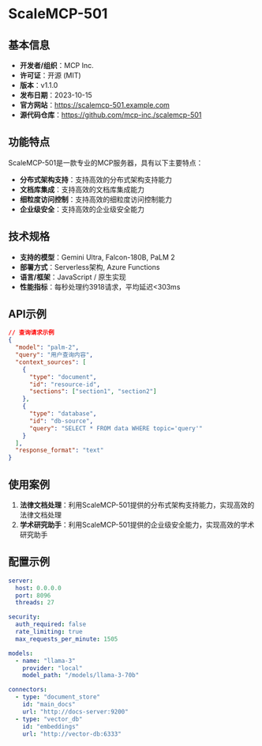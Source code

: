 # ScaleMCP-501

## 基本信息

- **开发者/组织**：MCP Inc.
- **许可证**：开源 (MIT)
- **版本**：v1.1.0
- **发布日期**：2023-10-15
- **官方网站**：https://scalemcp-501.example.com
- **源代码仓库**：https://github.com/mcp-inc./scalemcp-501

## 功能特点

ScaleMCP-501是一款专业的MCP服务器，具有以下主要特点：

- **分布式架构支持**：支持高效的分布式架构支持能力
- **文档库集成**：支持高效的文档库集成能力
- **细粒度访问控制**：支持高效的细粒度访问控制能力
- **企业级安全**：支持高效的企业级安全能力


## 技术规格

- **支持的模型**：Gemini Ultra, Falcon-180B, PaLM 2
- **部署方式**：Serverless架构, Azure Functions
- **语言/框架**：JavaScript / 原生实现
- **性能指标**：每秒处理约3918请求，平均延迟<303ms

## API示例

```json
// 查询请求示例
{
  "model": "palm-2",
  "query": "用户查询内容",
  "context_sources": [
    {
      "type": "document",
      "id": "resource-id",
      "sections": ["section1", "section2"]
    },
    {
      "type": "database",
      "id": "db-source",
      "query": "SELECT * FROM data WHERE topic='query'"
    }
  ],
  "response_format": "text"
}
```

## 使用案例

1. **法律文档处理**：利用ScaleMCP-501提供的分布式架构支持能力，实现高效的法律文档处理
2. **学术研究助手**：利用ScaleMCP-501提供的企业级安全能力，实现高效的学术研究助手


## 配置示例

```yaml
server:
  host: 0.0.0.0
  port: 8096
  threads: 27

security:
  auth_required: false
  rate_limiting: true
  max_requests_per_minute: 1505

models:
  - name: "llama-3"
    provider: "local"
    model_path: "/models/llama-3-70b"

connectors:
  - type: "document_store"
    id: "main_docs"
    url: "http://docs-server:9200"
  - type: "vector_db"
    id: "embeddings"
    url: "http://vector-db:6333"
```